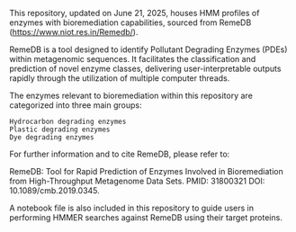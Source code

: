 This repository, updated on June 21, 2025, houses HMM profiles of enzymes with bioremediation capabilities, sourced from RemeDB (https://www.niot.res.in/Remedb/).

RemeDB is a tool designed to identify Pollutant Degrading Enzymes (PDEs) within metagenomic sequences. It facilitates the classification and prediction of novel enzyme classes, delivering user-interpretable outputs rapidly through the utilization of multiple computer threads.

The enzymes relevant to bioremediation within this repository are categorized into three main groups:

    Hydrocarbon degrading enzymes
    Plastic degrading enzymes
    Dye degrading enzymes

For further information and to cite RemeDB, please refer to:

RemeDB: Tool for Rapid Prediction of Enzymes Involved in Bioremediation from High-Throughput Metagenome Data Sets. PMID: 31800321 DOI: 10.1089/cmb.2019.0345.

A notebook file is also included in this repository to guide users in performing HMMER searches against RemeDB using their target proteins.
